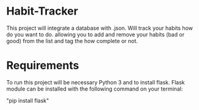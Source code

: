 # Habit-Tracker

This project will integrate a database with .json. Will track your habits how do you want to do. allowing you to add and remove your habits (bad or good) from the list and tag the how complete or not.


# Requirements
To run this project will be necessary Python 3 and to install flask.
Flask module can be installed with the following command on your terminal:

"pip install flask"
